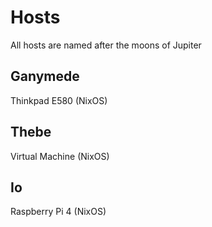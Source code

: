 # Hosts

All hosts are named after the moons of Jupiter

## Ganymede

Thinkpad E580 (NixOS)

## Thebe

Virtual Machine (NixOS)

## Io

Raspberry Pi 4 (NixOS)
